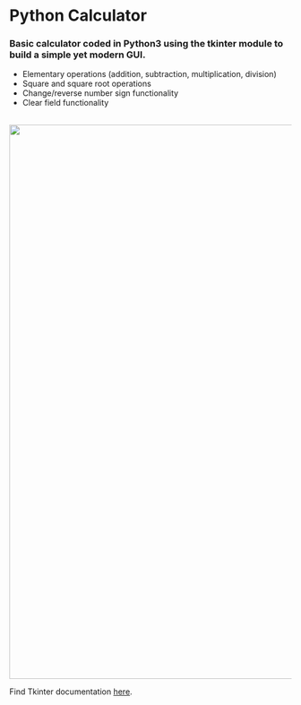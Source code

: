 # Python Calculator
### Basic calculator coded in Python3 using the tkinter module to build a simple yet modern GUI.

- Elementary operations (addition, subtraction, multiplication, division)
- Square and square root operations
- Change/reverse number sign functionality
- Clear field functionality

</br>

<img align='center' src='https://user-images.githubusercontent.com/113616815/209709779-533e21cb-3f2d-4a95-aa3b-55d06a863f69.png' width="990">

</br>

Find Tkinter documentation [here](https://docs.python.org/3/library/tkinter.html).
